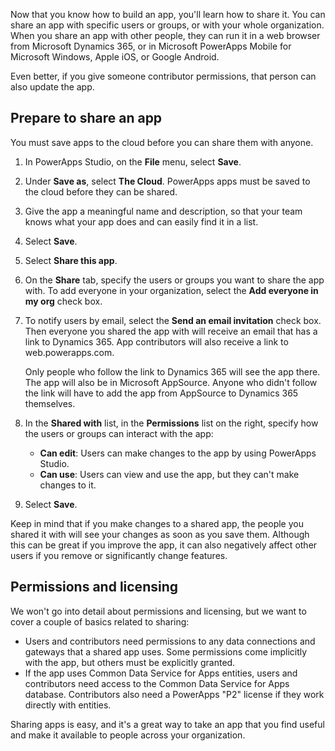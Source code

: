 Now that you know how to build an app, you'll learn how to share it. You can share an app with specific users or groups, or with your whole organization. When you share an app with other people, they can run it in a web browser from Microsoft Dynamics 365, or in Microsoft PowerApps Mobile for Microsoft Windows, Apple iOS, or Google Android. 

Even better, if you give someone contributor permissions, that person can also update the app.

## Prepare to share an app
You must save apps to the cloud before you can share them with anyone.

1. In PowerApps Studio, on the **File** menu, select **Save**.
1. Under **Save as**, select **The Cloud**. PowerApps apps must be saved to the cloud before they can be shared.
1. Give the app a meaningful name and description, so that your team knows what your app does and can easily find it in a list.
1. Select **Save**.
1. Select **Share this app**.
1. On the **Share** tab, specify the users or groups you want to share the app with. To add everyone in your organization, select the **Add everyone in my org** check box.
1. To notify users by email, select the **Send an email invitation** check box. Then everyone you shared the app with will receive an email that has a link to Dynamics 365. App contributors will also receive a link to web.powerapps.com.

    Only people who follow the link to Dynamics 365 will see the app there. The app will also be in Microsoft AppSource. Anyone who didn't follow the link will have to add the app from AppSource to Dynamics 365 themselves.

1. In the **Shared with** list, in the **Permissions** list on the right, specify how the users or groups can interact with the app:

    * **Can edit**: Users can make changes to the app by using PowerApps Studio.
    * **Can use**: Users can view and use the app, but they can't make changes to it.

1. Select **Save**.

Keep in mind that if you make changes to a shared app, the people you shared it with will see your changes as soon as you save them. Although this can be great if you improve the app, it can also negatively affect other users if you remove or significantly change features.

## Permissions and licensing
We won't go into detail about permissions and licensing, but we want to cover a couple of basics related to sharing:

- Users and contributors need permissions to any data connections and gateways that a shared app uses. Some permissions come implicitly with the app, but others must be explicitly granted.
- If the app uses Common Data Service for Apps entities, users and contributors need access to the Common Data Service for Apps database. Contributors also need a PowerApps "P2" license if they work directly with entities.

Sharing apps is easy, and it's a great way to take an app that you find useful and make it available to people across your organization. 